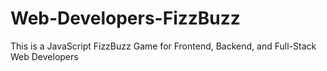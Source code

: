 # Web-Developers-FizzBuzz
This is a JavaScript FizzBuzz Game for Frontend, Backend, and Full-Stack Web Developers
